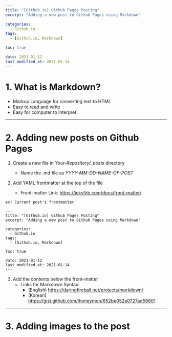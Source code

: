 ```yaml
---
title: "[Github.io] Github Pages Posting"
excerpt: "Adding a new post to Github Pages using Markdown"

categories:
  - Github.io
tags:
  - [Github.io, Markdown]

toc: true

date: 2021-01-12
last_modified_at: 2021-01-14
---
```


# 1. What is Markdown?

- Markup Language for converting text to HTML
- Easy to read and write
- Easy for computer to interpret

---

# 2. Adding new posts on Github Pages

1. Create a new file in _Your-Repository/\_posts_ directory

   - Name the .md file as _YYYY-MM-DD-NAME-OF-POST_

2. Add YAML frontmatter at the top of the file

   - Front-matter Link: <https://jekyllrb.com/docs/front-matter/>

```
ex) Current post's frontmatter

---
title: "[Github.io] Github Pages Posting"
excerpt: "Adding a new post to Github Pages using Markdown"

categories:
  - Github.io
tags:
  - [Github.io, Markdown]

toc: true

date: 2021-01-12
last_modified_at: 2021-01-14
---
```

3. Add the contents below the front-matter
   - Links for Markdown Syntax:
     - (English) <https://daringfireball.net/projects/markdown/>
     - (Korean) <https://gist.github.com/ihoneymon/652be052a0727ad59601>

---

# 3. Adding images to the post
